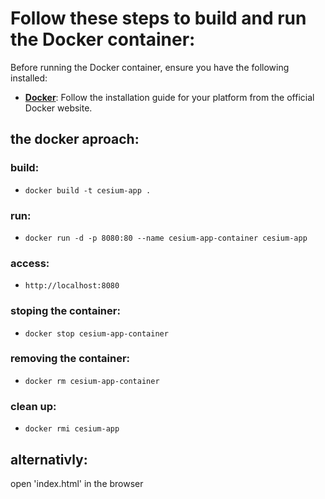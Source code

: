 # Follow these steps to build and run the Docker container:

Before running the Docker container, ensure you have the following installed:

- **[Docker](https://docs.docker.com/get-docker/)**: Follow the installation guide for your platform from the official Docker website.

## the docker aproach:

### build:
- ```docker build -t cesium-app .```

### run:
- ```docker run -d -p 8080:80 --name cesium-app-container cesium-app```

### access:
- ```http://localhost:8080```


### stoping the container:
- ```docker stop cesium-app-container```

### removing the container:
- ```docker rm cesium-app-container```

### clean up:
- ```docker rmi cesium-app```

## alternativly:
open 'index.html' in the browser
